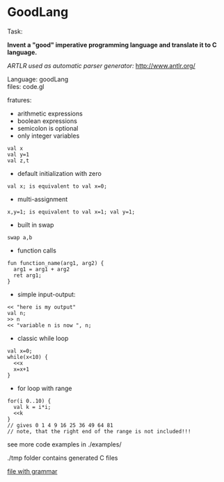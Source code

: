 # GoodLang


Task:

<b>Invent a "good" imperative programming language and translate it to C language.</b>

<i>ARTLR used as automatic parser generator:</i>
<a href="http://www.antlr.org/" >http://www.antlr.org/</a>




Language: goodLang<br>
files: code.gl<br>

fratures:
 - arithmetic expressions
 - boolean expressions
 - semicolon is optional
 - only integer variables
```
val x
val y=1
val z,t
```
 - default initialization with zero
```
val x; is equivalent to val x=0;
```
 - multi-assignment
```
x,y=1; is equivalent to val x=1; val y=1;
```
 - built in swap
```
swap a,b
```
 - function calls
```
fun function_name(arg1, arg2) {
  arg1 = arg1 + arg2
  ret arg1;
}
```
 - simple input-output:
```
<< "here is my output"
val n;
>> n
<< "variable n is now ", n;
```
 - classic while loop
```
val x=0;
while(x<10) {
  <<x
  x=x+1
}
```
 - for loop with range
```
for(i 0..10) {
  val k = i*i;
  <<k
}
// gives 0 1 4 9 16 25 36 49 64 81
// note, that the right end of the range is not included!!!
```


see more code examples in ./examples/

./tmp folder contains generated C files


<a href="https://github.com/sslavian812/goodLang/blob/c75e4e85351aebe1df54846d79ca60988aca1a43/src/ru/ifmo/ctddev/shalamov/goodLang/GoodLang.g4">file with grammar</a>
